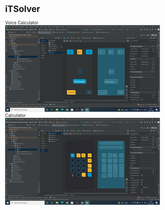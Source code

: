 # iTSolver
Voice Calculator
 ![PNG](readme_resources/ewf.png)
Calculator
 ![PNG](readme_resources/2rw.png)
 
